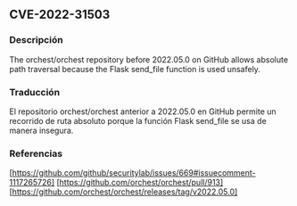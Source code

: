 ## CVE-2022-31503

### Descripción

The orchest/orchest repository before 2022.05.0 on GitHub allows absolute path traversal because the Flask send_file function is used unsafely.

### Traducción

El repositorio orchest/orchest anterior a 2022.05.0 en GitHub permite un recorrido de ruta absoluto porque la función Flask send_file se usa de manera insegura.

### Referencias

[https://github.com/github/securitylab/issues/669#issuecomment-1117265726]
[https://github.com/orchest/orchest/pull/913]
[https://github.com/orchest/orchest/releases/tag/v2022.05.0]
